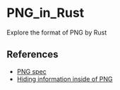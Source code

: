 # PNG_in_Rust

Explore the format of PNG by Rust

## References

* [PNG spec](http://www.libpng.org/pub/png/spec/1.2/PNG-Structure.html#CRC-algorithm)
* [Hiding information inside of PNG](https://www.youtube.com/watch?v=M9ZwuIv3xz8&t=2285s&ab_channel=TsodingDaily)
